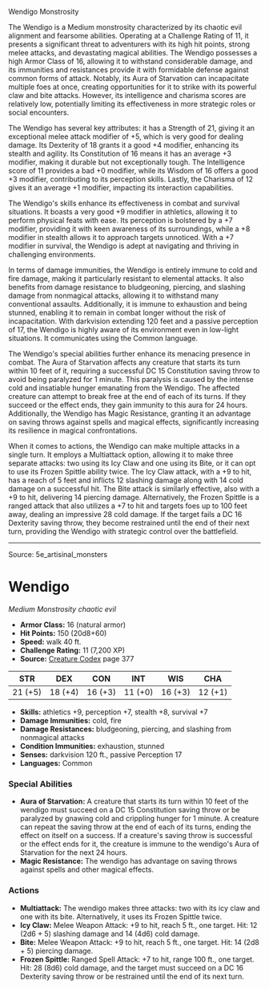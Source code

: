 <MonsterName/>Wendigo</MonsterName>
<CreatureType/>Monstrosity</CreatureType>

<summary>The Wendigo is a Medium monstrosity characterized by its chaotic evil alignment and fearsome abilities. Operating at a Challenge Rating of 11, it presents a significant threat to adventurers with its high hit points, strong melee attacks, and devastating magical abilities. The Wendigo possesses a high Armor Class of 16, allowing it to withstand considerable damage, and its immunities and resistances provide it with formidable defense against common forms of attack. Notably, its Aura of Starvation can incapacitate multiple foes at once, creating opportunities for it to strike with its powerful claw and bite attacks. However, its intelligence and charisma scores are relatively low, potentially limiting its effectiveness in more strategic roles or social encounters.</summary>

<detail>

The Wendigo has several key attributes: it has a Strength of 21, giving it an exceptional melee attack modifier of +5, which is very good for dealing damage. Its Dexterity of 18 grants it a good +4 modifier, enhancing its stealth and agility. Its Constitution of 16 means it has an average +3 modifier, making it durable but not exceptionally tough. The Intelligence score of 11 provides a bad +0 modifier, while its Wisdom of 16 offers a good +3 modifier, contributing to its perception skills. Lastly, the Charisma of 12 gives it an average +1 modifier, impacting its interaction capabilities.

The Wendigo's skills enhance its effectiveness in combat and survival situations. It boasts a very good +9 modifier in athletics, allowing it to perform physical feats with ease. Its perception is bolstered by a +7 modifier, providing it with keen awareness of its surroundings, while a +8 modifier in stealth allows it to approach targets unnoticed. With a +7 modifier in survival, the Wendigo is adept at navigating and thriving in challenging environments.

In terms of damage immunities, the Wendigo is entirely immune to cold and fire damage, making it particularly resistant to elemental attacks. It also benefits from damage resistance to bludgeoning, piercing, and slashing damage from nonmagical attacks, allowing it to withstand many conventional assaults. Additionally, it is immune to exhaustion and being stunned, enabling it to remain in combat longer without the risk of incapacitation. With darkvision extending 120 feet and a passive perception of 17, the Wendigo is highly aware of its environment even in low-light situations. It communicates using the Common language.

The Wendigo's special abilities further enhance its menacing presence in combat. The Aura of Starvation affects any creature that starts its turn within 10 feet of it, requiring a successful DC 15 Constitution saving throw to avoid being paralyzed for 1 minute. This paralysis is caused by the intense cold and insatiable hunger emanating from the Wendigo. The affected creature can attempt to break free at the end of each of its turns. If they succeed or the effect ends, they gain immunity to this aura for 24 hours. Additionally, the Wendigo has Magic Resistance, granting it an advantage on saving throws against spells and magical effects, significantly increasing its resilience in magical confrontations.

When it comes to actions, the Wendigo can make multiple attacks in a single turn. It employs a Multiattack option, allowing it to make three separate attacks: two using its Icy Claw and one using its Bite, or it can opt to use its Frozen Spittle ability twice. The Icy Claw attack, with a +9 to hit, has a reach of 5 feet and inflicts 12 slashing damage along with 14 cold damage on a successful hit. The Bite attack is similarly effective, also with a +9 to hit, delivering 14 piercing damage. Alternatively, the Frozen Spittle is a ranged attack that also utilizes a +7 to hit and targets foes up to 100 feet away, dealing an impressive 28 cold damage. If the target fails a DC 16 Dexterity saving throw, they become restrained until the end of their next turn, providing the Wendigo with strategic control over the battlefield.</detail>



---

Source: 5e_artisinal_monsters

# Wendigo

*Medium* *Monstrosity* *chaotic evil*

- **Armor Class:** 16 (natural armor)
- **Hit Points:** 150 (20d8+60)
- **Speed:** walk 40 ft.
- **Challenge Rating:** 11 (7,200 XP)
- **Source:** [Creature Codex](https://koboldpress.com/kpstore/product/creature-codex-for-5th-edition-dnd) page 377

| STR | DEX | CON | INT | WIS | CHA |
| --- | --- | --- | --- | --- | --- |
| 21 (+5) | 18 (+4) | 16 (+3) | 11 (+0) | 16 (+3) | 12 (+1) |

- **Skills:** athletics +9, perception +7, stealth +8, survival +7
- **Damage Immunities:** cold, fire
- **Damage Resistances:** bludgeoning, piercing, and slashing from nonmagical attacks
- **Condition Immunities:** exhaustion, stunned
- **Senses:** darkvision 120 ft., passive Perception 17
- **Languages:** Common

### Special Abilities

- **Aura of Starvation:** A creature that starts its turn within 10 feet of the wendigo must succeed on a DC 15 Constitution saving throw or be paralyzed by gnawing cold and crippling hunger for 1 minute. A creature can repeat the saving throw at the end of each of its turns, ending the effect on itself on a success. If a creature's saving throw is successful or the effect ends for it, the creature is immune to the wendigo's Aura of Starvation for the next 24 hours.
- **Magic Resistance:** The wendigo has advantage on saving throws against spells and other magical effects.

### Actions

- **Multiattack:** The wendigo makes three attacks: two with its icy claw and one with its bite. Alternatively, it uses its Frozen Spittle twice.
- **Icy Claw:** Melee Weapon Attack: +9 to hit, reach 5 ft., one target. Hit: 12 (2d6 + 5) slashing damage and 14 (4d6) cold damage.
- **Bite:** Melee Weapon Attack: +9 to hit, reach 5 ft., one target. Hit: 14 (2d8 + 5) piercing damage.
- **Frozen Spittle:** Ranged Spell Attack: +7 to hit, range 100 ft., one target. Hit: 28 (8d6) cold damage, and the target must succeed on a DC 16 Dexterity saving throw or be restrained until the end of its next turn.




